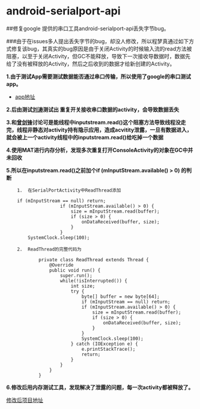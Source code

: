# android-serialport-api


##修复google 提供的串口工具android-serialport-api丢失字节bug。

###由于在issues多人提出丢失字节的bug，却没人修改，所以程梦真通过如下方式修复该bug，其真实的bug原因是由于关闭Activity的时候输入流的read方法被阻塞，以至于关闭Activity，但GC不能释放，导致下一次接收导数据时，数据先给了没有被释放的Activity，然后之后收到的数据才给新创建的Activity。


**1.由于测试App需要测试数据能否通过串口传输，所以使用了google的串口测试app。**

 - [app地址](https://code.google.com/archive/p/android-serialport-api/downloads)
 
 
**2.后由测试[刘涛](https://github.com/TonySudo)测试出 重复开关接收串口数据的activity，会导致数据丢失**

**3.和[曾剑锋](https://github.com/AplexOS)讨论可是能线程中inputstream.read()这个阻塞方法导致线程没走完，线程非静态对activity持有隐示应用，造成acvitity泄露，一旦有数据进入，就会被上一个activity线程中的inputstream.read()给吃掉一个数据**

**4.使用MAT进行内存分析，发现多次重复打开ConsoleActivity的对象在GC中并未回收**

**5.所以在inputstream.read()之前加个if (mInputStream.available() > 0) 的判断**

        1.  在SerialPortActivity中ReadThread添加

        if (mInputStream == null) return;
    					if (mInputStream.available() > 0) {
    						size = mInputStream.read(buffer);
    						if (size > 0) {
    							onDataReceived(buffer, size);
    						}
    					}
    		SystemClock.sleep(100);
  		
        2.  ReadThread的完整代码为
        
                private class ReadThread extends Thread {
              		@Override
              		public void run() {
              			super.run();
              			while(!isInterrupted()) {
              				int size;
              				try {
              					byte[] buffer = new byte[64];
              					if (mInputStream == null) return;
              					if (mInputStream.available() > 0) {
              						size = mInputStream.read(buffer);
              						if (size > 0) {
              							onDataReceived(buffer, size);
              						}
              					}
              					SystemClock.sleep(100);
              				} catch (IOException e) {
              					e.printStackTrace();
              					return;
              				}
              			}
              		}
              	}

**6.修改后用内存测试工具，发现解决了泄露的问题，每一次activity都被释放了。**
 
[修改后项目地址](https://github.com/chengcnaplex/android-serialport-api)

